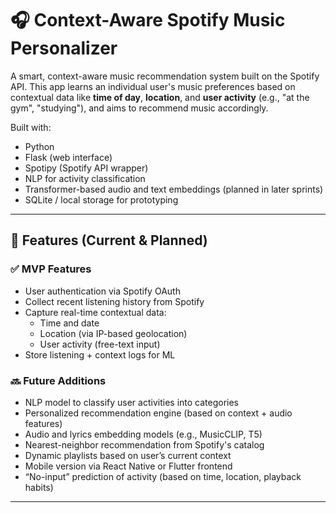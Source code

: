 # 🎧 Context-Aware Spotify Music Personalizer

A smart, context-aware music recommendation system built on the Spotify API. This app learns an individual user's music preferences based on contextual data like **time of day**, **location**, and **user activity** (e.g., "at the gym", "studying"), and aims to recommend music accordingly.

Built with:
- Python
- Flask (web interface)
- Spotipy (Spotify API wrapper)
- NLP for activity classification
- Transformer-based audio and text embeddings (planned in later sprints)
- SQLite / local storage for prototyping

---

## 🚀 Features (Current & Planned)

### ✅ MVP Features
- User authentication via Spotify OAuth
- Collect recent listening history from Spotify
- Capture real-time contextual data:
  - Time and date
  - Location (via IP-based geolocation)
  - User activity (free-text input)
- Store listening + context logs for ML

### 🔜 Future Additions
- NLP model to classify user activities into categories
- Personalized recommendation engine (based on context + audio features)
- Audio and lyrics embedding models (e.g., MusicCLIP, T5)
- Nearest-neighbor recommendation from Spotify's catalog
- Dynamic playlists based on user’s current context
- Mobile version via React Native or Flutter frontend
- “No-input” prediction of activity (based on time, location, playback habits)

---
